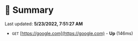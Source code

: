 # 📖 Summary
Last updated: **5/23/2022, 7:51:27 AM**

- `GET` [https://google.com](https://google.com) - **Up** (146ms)
